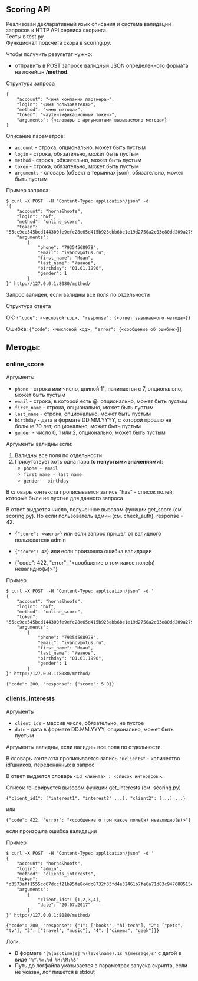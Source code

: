 ## Scoring API

Реализован декларативный язык описания и система валидации запросов к HTTP API сервиса скоринга.  
Тесты в test.py.  
Функционал подсчета скора в scoring.py.

Чтобы получить результат нужно:
- отправить в POST запросе валидный JSON определенного формата на локейшн **/method**.

Структура запроса
```
{
    "account": "<имя компании партнера>",
    "login": "<имя пользователя>",
    "method": "<имя метода>",
    "token": "<аутентификационный токен>",
    "arguments": {<словарь с аргументами вызываемого метода>}
}
```
Описание параметров:
- ```account``` - строка, опционально, может быть пустым
- ```login``` - строка, обязательно, может быть пустым
- ```method``` - строка, обязательно, может быть пустым
- ```token``` - строка, обязательно, может быть пустым
- ```arguments``` - словарь (объект в терминах json), обязательно, может быть пустым

Пример запроса:

```
$ curl -X POST  -H "Content-Type: application/json" -d
'{
    "account": "horns&hoofs",
    "login": "h&f",
    "method": "online_score",
    "token": "55cc9ce545bcd144300fe9efc28e65d415b923ebb6be1e19d2750a2c03e80dd209a27954dca045e5bb12418e7d89b6d718a9e35af34e14e1d5bcd5a08f21fc95",
    "arguments":
        {
            "phone": "79354568978",
            "email": "ivanov@otus.ru",
            "first_name": "Иван",
            "last_name": "Иванов",
            "birthday": "01.01.1990",
            "gender": 1
        }
}' http://127.0.0.1:8080/method/
```

Запрос валиден, если валидны все поля по отдельности  

Структура ответа  

OK: ```{"code": <числовой код>, "response": {<ответ вызываемого метода>}}```

Ошибка: ```{"code": <числовой код>, "error": {<сообщение об ошибке>}}```  

## Методы:
### online_score

Аргументы

- ```phone``` - строка или число, длиной 11, начинается с 7, опционально, может быть пустым  
- ```email``` - строка, в которой есть @, опционально, может быть пустым  
- ```first_name``` - строка, опционально, может быть пустым  
- ```last_name``` - строка, опционально, может быть пустым  
- ```birthday``` - дата в формате DD.MM.YYYY, с которой прошло не больше 70 лет, опционально, может быть пустым  
- ```gender``` - число 0, 1 или 2, опционально, может быть пустым  

Аргументы валидны если:
1. Валидны все поля по отдельности  
2. Присутствует хоть одна пара (**с непустыми значениями**):  
   - ```phone - email```  
   - ```first_name - last_name```
   - ```gender - birthday```

В словарь контекста прописывается запись "has" - список полей, которые были не пустые для данного запроса

В ответ выдается число, полученное вызовом функции get_score (см. scoring.py).
Но если пользователь админ (см. check_auth), response = 42.

- ```{"score": <число>}``` или если запрос пришел от валидного пользователя admin

- ```{"score": 42}``` или если произошла ошибка валидации

- {"code": 422, "error": "<сообщение о том какое поле(я) невалидно(ы)>"}

Пример

```
$ curl -X POST  -H "Content-Type: application/json" -d '
{
    "account": "horns&hoofs",
    "login": "h&f",
    "method": "online_score",
    "token": "55cc9ce545bcd144300fe9efc28e65d415b923ebb6be1e19d2750a2c03e80dd209a27954dca045e5bb12418e7d89b6d718a9e35af34e14e1d5bcd5a08f21fc95",
    "arguments":
        {
            "phone": "79354568978",
            "email": "ivanov@otus.ru",
            "first_name": "Иван",
            "last_name": "Иванов",
            "birthday": "01.01.1990",
            "gender": 1
        }
}' http://127.0.0.1:8080/method/

{"code": 200, "response": {"score": 5.0}}
```

### clients_interests

Аргументы

- ```client_ids``` - массив числе, обязательно, не пустое  
- ```date``` - дата в формате DD.MM.YYYY, опционально, может быть пустым  

Аргументы валидны, если валидны все поля по отдельности.

В словарь контекста прописывается запись ```"nclients"``` - количество id'шников, переденанных в запрос

В ответ выдается словарь ```<id клиента> : <список интересов>```.  

Список генерируeтся вызовом функции get_interests (см. scoring.py)  

```{"client_id1": ["interest1", "interest2" ...], "client2": [...] ...}```

или  

```{"code": 422, "error": "<сообщение о том какое поле(я) невалидно(ы)>"}```

если произошла ошибка валидации

Пример
```
$ curl -X POST  -H "Content-Type: application/json" -d '
{
    "account": "horns&hoofs",
    "login": "admin",
    "method": "clients_interests",
    "token": "d3573aff1555cd67dccf21b95fe8c4dc8732f33fd4e32461b7fe6a71d83c947688515e36774c00fb630b039fe2223c991f045f13f24091386050205c324687a0",
    "arguments":
        {
            "client_ids": [1,2,3,4],
            "date": "20.07.2017"
        }
}' http://127.0.0.1:8080/method/

{"code": 200, "response": {"1": ["books", "hi-tech"], "2": ["pets", "tv"], "3": ["travel", "music"], "4": ["cinema", "geek"]}}
```
Логи:  
- В формате ```'[%(asctime)s] %(levelname).1s %(message)s'``` c датой в виде ```'%Y.%m.%d %H:%M:%S'```  
- Путь до логфайла указывается в параметрах запуска скрипта, если не указан, лог пишется в stdout
